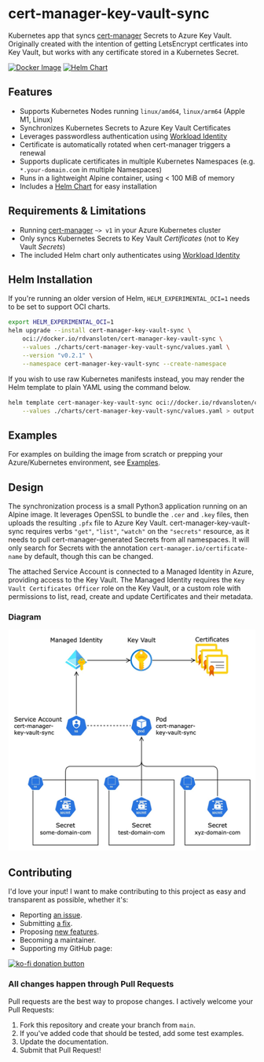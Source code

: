 # cert-manager-key-vault-sync

Kubernetes app that syncs [cert-manager](https://cert-manager.io) Secrets to Azure Key Vault. Originally created with the intention of getting LetsEncrypt certficates into Key Vault, but works with any certificate stored in a Kubernetes Secret.

[![Docker Image](https://github.com/rdvansloten/cert-manager-key-vault-sync/actions/workflows/build-push-image.yaml/badge.svg)](https://github.com/rdvansloten/cert-manager-key-vault-sync/actions/workflows/build-push-image.yaml) [![Helm Chart](https://github.com/rdvansloten/cert-manager-key-vault-sync/actions/workflows/build-push-helm-chart.yaml/badge.svg)](https://github.com/rdvansloten/cert-manager-key-vault-sync/actions/workflows/build-push-helm-chart.yaml)

## Features

- Supports Kubernetes Nodes running `linux/amd64`, `linux/arm64` (Apple M1, Linux)
- Synchronizes Kubernetes Secrets to Azure Key Vault Certificates
- Leverages passwordless authentication using [Workload Identity](https://learn.microsoft.com/en-us/azure/aks/workload-identity-overview)
- Certificate is automatically rotated when cert-manager triggers a renewal
- Supports duplicate certificates in multiple Kubernetes Namespaces (e.g. `*.your-domain.com` in multiple Namespaces)
- Runs in a lightweight Alpine container, using < 100 MiB of memory
- Includes a [Helm Chart](#helm-installation) for easy installation

## Requirements & Limitations

- Running [cert-manager](https://cert-manager.io) `~> v1` in your Azure Kubernetes cluster
- Only syncs Kubernetes Secrets to Key Vault *Certificates* (not to Key Vault *Secrets*)
- The included Helm chart only authenticates using [Workload Identity](https://learn.microsoft.com/en-us/azure/aks/workload-identity-overview)

## Helm Installation

If you're running an older version of Helm, `HELM_EXPERIMENTAL_OCI=1` needs to be set to support OCI charts.

```sh
export HELM_EXPERIMENTAL_OCI=1
helm upgrade --install cert-manager-key-vault-sync \
    oci://docker.io/rdvansloten/cert-manager-key-vault-sync \
    --values ./charts/cert-manager-key-vault-sync/values.yaml \
    --version "v0.2.1" \
    --namespace cert-manager-key-vault-sync --create-namespace
```

If you wish to use raw Kubernetes manifests instead, you may render the Helm template to plain YAML using the command below.

```sh
helm template cert-manager-key-vault-sync oci://docker.io/rdvansloten/cert-manager-key-vault-sync \
    --values ./charts/cert-manager-key-vault-sync/values.yaml > output.yaml
```

## Examples

For examples on building the image from scratch or prepping your Azure/Kubernetes environment, see [Examples](./EXAMPLES.md).

## Design

The synchronization process is a small Python3 application running on an Alpine image. It leverages OpenSSL to bundle the `.cer` and `.key` files, then uploads the resulting `.pfx` file to Azure Key Vault. cert-manager-key-vault-sync requires verbs `"get"`, `"list"`, `"watch"` on the `"secrets"` resource, as it needs to pull cert-manager-generated Secrets from all namespaces. It will only search for Secrets with the annotation `cert-manager.io/certificate-name` by default, though this can be changed.

The attached Service Account is connected to a Managed Identity in Azure, providing access to the Key Vault. The Managed Identity requires the `Key Vault Certificates Officer` role on the Key Vault, or a custom role with permissions to list, read, create and update Certificates and their metadata.

### Diagram

![A diagram of the synchronization](./attachments/cert-sync.jpg)

## Contributing

I'd love your input! I want to make contributing to this project as easy and transparent as possible, whether it's:

- Reporting [an issue](https://github.com/rdvansloten/cert-manager-key-vault-sync/issues/new?assignees=&labels=bug&template=bug_report.yml).
- Submitting [a fix](https://github.com/rdvansloten/cert-manager-key-vault-sync/compare).
- Proposing [new features](https://github.com/rdvansloten/cert-manager-key-vault-sync/issues/new?assignees=&labels=enhancement&template=feature_request.yml).
- Becoming a maintainer.
- Supporting my GitHub page:

[<img src="https://ko-fi.com/img/githubbutton_sm.svg" alt="ko-fi donation button" width="200px">](https://ko-fi.com/V7V0WI9MI)

### All changes happen through Pull Requests

Pull requests are the best way to propose changes. I actively welcome your Pull Requests:

1. Fork this repository and create your branch from `main`.
2. If you've added code that should be tested, add some test examples.
3. Update the documentation.
4. Submit that Pull Request!
